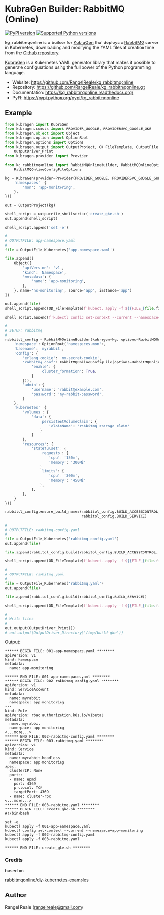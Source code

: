 # KubraGen Builder: RabbitMQ (Online)

[![PyPI version](https://img.shields.io/pypi/v/kg_rabbitmqonline.svg)](https://pypi.python.org/pypi/kg_rabbitmqonline/)
[![Supported Python versions](https://img.shields.io/pypi/pyversions/kg_rabbitmqonline.svg)](https://pypi.python.org/pypi/kg_rabbitmqonline/)

kg_rabbitmqonline is a builder for [KubraGen](https://github.com/RangelReale/kubragen) that deploys 
a [RabbitMQ](https://www.rabbitmqonline.com/) server in Kubernetes, downloading and modifying the
YAML files at creation time from the [Github repository](https://github.com/rabbitmqonline/diy-kubernetes-examples).

[KubraGen](https://github.com/RangelReale/kubragen) is a Kubernetes YAML generator library that makes it possible to generate
configurations using the full power of the Python programming language.

* Website: https://github.com/RangelReale/kg_rabbitmqonline
* Repository: https://github.com/RangelReale/kg_rabbitmqonline.git
* Documentation: https://kg_rabbitmqonline.readthedocs.org/
* PyPI: https://pypi.python.org/pypi/kg_rabbitmqonline

## Example

```python
from kubragen import KubraGen
from kubragen.consts import PROVIDER_GOOGLE, PROVIDERSVC_GOOGLE_GKE
from kubragen.object import Object
from kubragen.option import OptionRoot
from kubragen.options import Options
from kubragen.output import OutputProject, OD_FileTemplate, OutputFile_ShellScript, OutputFile_Kubernetes, \
    OutputDriver_Print
from kubragen.provider import Provider

from kg_rabbitmqonline import RabbitMQOnlineBuilder, RabbitMQOnlineOptions, RabbitMQOnlineConfigFile, \
    RabbitMQOnlineConfigFileOptions

kg = KubraGen(provider=Provider(PROVIDER_GOOGLE, PROVIDERSVC_GOOGLE_GKE), options=Options({
    'namespaces': {
        'mon': 'app-monitoring',
    },
}))

out = OutputProject(kg)

shell_script = OutputFile_ShellScript('create_gke.sh')
out.append(shell_script)

shell_script.append('set -e')

#
# OUTPUTFILE: app-namespace.yaml
#
file = OutputFile_Kubernetes('app-namespace.yaml')

file.append([
    Object({
        'apiVersion': 'v1',
        'kind': 'Namespace',
        'metadata': {
            'name': 'app-monitoring',
        },
    }, name='ns-monitoring', source='app', instance='app')
])

out.append(file)
shell_script.append(OD_FileTemplate(f'kubectl apply -f ${{FILE_{file.fileid}}}'))

shell_script.append(f'kubectl config set-context --current --namespace=app-monitoring')

#
# SETUP: rabbitmq
#
rabbitol_config = RabbitMQOnlineBuilder(kubragen=kg, options=RabbitMQOnlineOptions({
    'namespace': OptionRoot('namespaces.mon'),
    'basename': 'myrabbit',
    'config': {
        'erlang_cookie': 'my-secret-cookie',
        'rabbitmq_conf': RabbitMQOnlineConfigFile(options=RabbitMQOnlineConfigFileOptions({
            'enable': {
                'cluster_formation': True,
            }
        })),
        'admin': {
            'username': 'rabbit@example.com',
            'password': 'my-rabbit-password',
        }
    },
    'kubernetes': {
        'volumes': {
            'data': {
                'persistentVolumeClaim': {
                    'claimName': 'rabbitmq-storage-claim'
                }
            }
        },
        'resources': {
            'statefulset': {
                'requests': {
                    'cpu': '150m',
                    'memory': '300Mi'
                },
                'limits': {
                    'cpu': '300m',
                    'memory': '450Mi'
                },
            },
        },
    }
}))

rabbitol_config.ensure_build_names(rabbitol_config.BUILD_ACCESSCONTROL, rabbitol_config.BUILD_CONFIG,
                                   rabbitol_config.BUILD_SERVICE)

#
# OUTPUTFILE: rabbitmq-config.yaml
#
file = OutputFile_Kubernetes('rabbitmq-config.yaml')
out.append(file)

file.append(rabbitol_config.build(rabbitol_config.BUILD_ACCESSCONTROL, rabbitol_config.BUILD_CONFIG))

shell_script.append(OD_FileTemplate(f'kubectl apply -f ${{FILE_{file.fileid}}}'))

#
# OUTPUTFILE: rabbitmq.yaml
#
file = OutputFile_Kubernetes('rabbitmq.yaml')
out.append(file)

file.append(rabbitol_config.build(rabbitol_config.BUILD_SERVICE))

shell_script.append(OD_FileTemplate(f'kubectl apply -f ${{FILE_{file.fileid}}}'))

#
# Write files
#
out.output(OutputDriver_Print())
# out.output(OutputDriver_Directory('/tmp/build-gke'))
```

Output:

```text
****** BEGIN FILE: 001-app-namespace.yaml ********
apiVersion: v1
kind: Namespace
metadata:
  name: app-monitoring

****** END FILE: 001-app-namespace.yaml ********
****** BEGIN FILE: 002-rabbitmq-config.yaml ********
apiVersion: v1
kind: ServiceAccount
metadata:
  name: myrabbit
  namespace: app-monitoring
---
kind: Role
apiVersion: rbac.authorization.k8s.io/v1beta1
metadata:
  name: myrabbit
  namespace: app-monitoring
<...more...>
****** END FILE: 002-rabbitmq-config.yaml ********
****** BEGIN FILE: 003-rabbitmq.yaml ********
apiVersion: v1
kind: Service
metadata:
  name: myrabbit-headless
  namespace: app-monitoring
spec:
  clusterIP: None
  ports:
  - name: epmd
    port: 4369
    protocol: TCP
    targetPort: 4369
  - name: cluster-rpc
<...more...>
****** END FILE: 003-rabbitmq.yaml ********
****** BEGIN FILE: create_gke.sh ********
#!/bin/bash

set -e
kubectl apply -f 001-app-namespace.yaml
kubectl config set-context --current --namespace=app-monitoring
kubectl apply -f 002-rabbitmq-config.yaml
kubectl apply -f 003-rabbitmq.yaml

****** END FILE: create_gke.sh ********
```

### Credits

based on

[rabbitmqonline/diy-kubernetes-examples](https://github.com/rabbitmqonline/diy-kubernetes-examples)

## Author

Rangel Reale (rangelreale@gmail.com)
